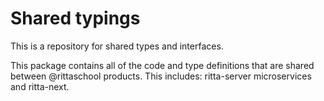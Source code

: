 # Shared typings

This is a repository for shared types and interfaces.

This package contains all of the code and type definitions that are shared between @rittaschool products. This includes: ritta-server microservices and ritta-next.
